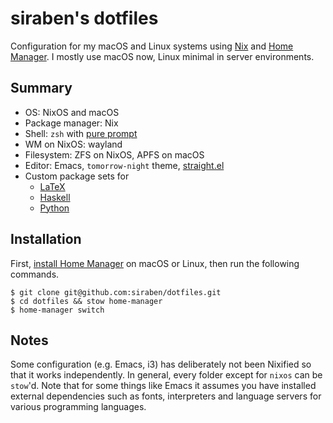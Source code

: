 # siraben's dotfiles

Configuration for my macOS and Linux systems using
[Nix](https://nixos.org/) and [Home
Manager](https://github.com/nix-community/home-manager). I mostly use
macOS now, Linux minimal in server environments.

## Summary
- OS: NixOS and macOS
- Package manager: Nix
- Shell: `zsh` with [pure prompt](https://github.com/sindresorhus/pure)
- WM on NixOS: wayland
- Filesystem: ZFS on NixOS, APFS on macOS
- Editor: Emacs, `tomorrow-night` theme, [straight.el](https://github.com/raxod502/straight.el)
- Custom package sets for
  - [LaTeX](./home-manager/.config/nixpkgs/texlive-packages.nix)
  - [Haskell](./home-manager/.config/nixpkgs/haskell-packages.nix)
  - [Python](./home-manager/.config/nixpkgs/python-packages.nix)

## Installation
First, [install Home Manager](https://github.com/nix-community/home-manager#installation) on macOS or Linux, then run the following commands.

```shell-session
$ git clone git@github.com:siraben/dotfiles.git
$ cd dotfiles && stow home-manager
$ home-manager switch
```

## Notes
Some configuration (e.g. Emacs, i3) has deliberately not been Nixified so that it works independently.  In general, every folder except for `nixos` can be `stow`'d.  Note that for some things like Emacs it assumes you have installed external dependencies such as fonts, interpreters and language servers for various programming languages.
